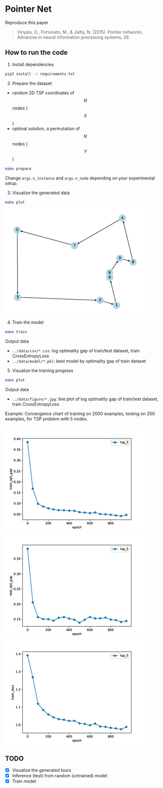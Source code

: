 # Pointer Net

Reproduce this paper
> Vinyals, O., Fortunato, M., & Jaitly, N. (2015). Pointer networks. Advances in neural information processing systems, 28.

## How to run the code

1. Install dependencies
```sh
pip3 install -r requirements.txt
```

2. Prepare the dataset

- random 2D TSP coordinates of $$N$$ nodes ($$X$$)
- optimal solution, a permutation of $$N$$ nodes ($$Y$$)

```sh
make prepare
```
Change `args.n_instance` and `args.n_node` depending on your experimental setup.

3. Visualize the generated data

```sh
make plot
```

![plot_tsp_10.pdf](static/plot_tsp_10.jpg "Example of generated TSP instance with 10 nodes and its optimal tour")


4. Train the model

```sh
make train
```

Output data

- `../data/csv/*.csv`: log optimality gap of train/test dataset, train CrossEntropyLoss
- `../data/model/*.pkl`: best model by optimality gap of train dataset

5. Visualize the training progress

```sh
make plot
```

Output data

- `../data/figure/*.jpg`: line plot of log optimality gap of train/test dataset, train CrossEntropyLoss

Example: Convergence chart of training on 2000 examples, testing on 200 examples, for TSP problem with 5 nodes.


![Train Optimality Gap](static/plot_line_train_opt_gap_tsp_5.jpg)
![Test Optimality Gap](static/plot_line_test_opt_gap_tsp_5.jpg)
![Train Cross Entropy Loss](static/plot_line_train_loss_tsp_5.jpg)

## TODO

- [x] Visualize the generated tours
- [x] Inference (test) from random (untrained) model
- [x] Train model
